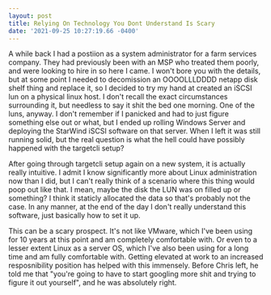 ```yaml
--- 
layout: post 
title: Relying On Technology You Dont Understand Is Scary 
date: '2021-09-25 10:27:19.66 -0400' 
--- 
```

A while back I had a postiion as a system administrator for a farm services company. They had previously been 
with an MSP who treated them poorly, and were looking to hire in so here I came. I won't bore you with the 
details, but at some point I needed to decomission an OOOOLLLDDDD netapp disk shelf thing and replace it, so I 
decided to try my hand at created an iSCSI lun on a physical linux host. I don't recall the exact circumstances 
surrounding it, but needless to say it shit the bed one morning. One of the luns, anyway. I don't remember if I 
panicked and had to just figure something else out or what, but I ended up rolling Windows Server and deploying 
the StarWind iSCSI software on that server. When I left it was still running solid, but the real question is 
what the hell could have possibly happened with the targetcli setup? 

After going through targetcli setup again on a new system, it is actually really intuitive. I admit I know 
significantly more about Linux administration now than I did, but I can't really think of a scenario where this 
thing would poop out like that. I mean, maybe the disk the LUN was on filled up or something? I think it 
staticly allocated the data so that's probably not the case. In any manner, at the end of the day I don't really 
understand this software, just basically how to set it up. 

This can be a scary prospect. It's not like VMware, which I've been using for 10 years at this point and am completely comfortable with. Or even to a lesser extent 
Linux as a server OS, which I've also been using for a long time and am fully comfortable with. Getting elevated 
at work to an increased resposnibility position has helped with this immensely. Before Chris left, he told me 
that "you're going to have to start googling more shit and trying to figure it out yourself", and he was 
absolutely right. 
